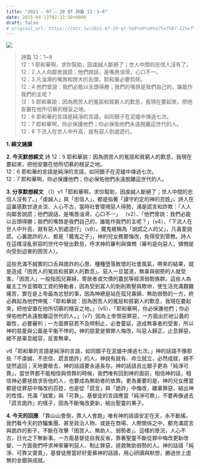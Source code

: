 ```yaml
---
title: "2021 – 07 – 20 QT 詩篇 12：1~8"
date: 2025-04-12T02:22:58+0800
draft: false
# original_url: https://cmtc.tw/2021-07-20-qt-%e8%a9%a9%e7%af%87-12%ef%bc%9a18
---
```


![](/images/qt.jpg)
> 詩篇 12：1\~8  
> 12：1 耶和華啊，求你幫助，因虔誠人斷絕了；世人中間的忠信人沒有了。  
> 12：2 人人向鄰舍說謊；他們說話，是嘴唇油滑，心口不一。  
> 12：3 凡油滑的嘴唇和誇大的舌頭，耶和華必要剪除。  
> 12：4 他們曾說：我們必能以舌頭得勝；我們的嘴唇是我們自己的，誰能作我們的主呢？  
> 12：5 耶和華說：因為困苦人的冤屈和貧窮人的歎息，我現在要起來，把他安置在他所切慕的穩妥之地。  
> 12：6 耶和華的言語是純淨的言語，如同銀子在泥爐中煉過七次。  
> 12：7 耶和華啊，你必保護他們；你必保佑他們永遠脫離這世代的人。  
> 12：8 下流人在世人中升高，就有惡人到處遊行。

**1. 經文誦讀**

**2.  今天默想經文**
詩 12：5 耶和華說：因為困苦人的冤屈和貧窮人的歎息，我現在要起來，把他安置在他所切慕的穩妥之地。  
12：6 耶和華的言語是純淨的言語，如同銀子在泥爐中煉過七次。  
12：7 耶和華啊，你必保護他們；你必保佑他們永遠脫離這世代的人。

**3. 分享默想經文**
（1）v1「耶和華啊，求你幫助，因虔誠人斷絕了；世人中間的忠信人沒有了。」「虔誠人」與「忠信人」，都是指著「謹守約定的神的百姓」。詩人在這裏感歎世道炎涼、人心不古，當時社會環境惡人得勢，滿是謊言和詐欺：「人人向鄰舍說謊；他們說話，是嘴唇油滑，心口不一」 （v2）、「他們曾說：我們必能以舌頭得勝；我們的嘴唇是我們自己的，誰能作我們的主呢？」（v4）、「下流人在世人中升高，就有惡人到處遊行」（v8）。魔鬼被稱為「說謊之人的父」，凡喜愛說謊、心裏詭詐的人，都是「魔鬼之子」，神的兒女務要悔改，免得受到管教。詩人在這樣淫亂邪惡的世代中發出歎息，呼求神的審判與憐憫（審判是向惡人，憐憫是向受到迫害的困苦人）。

這些充滿不誠實的口舌與詭詐的心思、種種墮落敗壞的社會風氣，帶來的結果，就是造成「困苦人的冤屈和貧窮人的歎息」。惡人一旦當道，無辜與弱勢的人就受害。「困苦人」一般指孤兒寡婦，寄居者或欠債的農民等經濟弱勢族群。這些人為雇主工作並領取工資的勞動者，因為受到富人的剝削欺壓與欺哄，使生活充滿艱難痛苦，實在是上帝最為忿怒的事，因為神總是站在孤兒寡婦、無助弱勢的一方，終必興起為他們伸冤：「耶和華說：因為困苦人的冤屈和貧窮人的歎息，我現在要起來，把他安置在他所切慕的穩妥之地。」（v5）、「耶和華啊，你必保護他們；你必保佑他們永遠脫離這世代的人。」（v7）因為上帝恨惡罪惡，一方面出於祂公義的屬性，必要審判；一方面罪惡若不及時制止，必會蔓延，造成無辜者的受害，所以神的慈愛與公義是平衡不悖的。神的慈愛是領罪人悔改，叫惡人歸正，止息罪惡，絕不是辜息縱容，反害無辜。

v6「耶和華的言語是純淨的言語，如同銀子在泥爐中煉過七次。」神的話語不像那些「不虔誠、不忠信、謊言詭詐」的人，神說有就有、命立就立，必然成就，絕不徒然返回；天地要廢去，神的話語要永遠長存。神的話語且比銀子更為「純淨可靠」，當世界都不能相信與倚靠的時候，我們唯有回到神的面前，相信神的話，相信神必要拯救求告他的人，也要成為無助者的依靠。更為重要的是，神的兒女應當都是從罪惡中悔改的百姓，也是從「謊言」與「詭詐」中悔改，離棄罪惡，結出神的性情，充滿「誠實」與「可靠」。基督徒的言語應當「純淨可靠」，不要再像過去「謊言詭詐」的樣子，因為不斷悔改更新，結出聖靈的果子。

**4. 今天的回應**
「靠山山會倒，靠人人會跑」唯有神的話語安定在天，永不動搖。我們看今天的詐騙集團、甚至政治人物、或是在商場、人際關係之中，都充滿謊言與詭詐的影子，不斷在攻擊「困苦人、無助人、弱勢者」。這樣的景況，人心不古，日光之下無新事。一方面基督徒自我反省，靠著聖靈不斷從罪中悔改更新改變，一方面我們呼求神來審判惡人、制止罪惡，拯救無助弱勢的人。神的話語「純淨、可靠又寶貴」，基督徒應當好好愛慕神的話語，用心研讀與默想，勝過世上虛無的金銀與成就。
